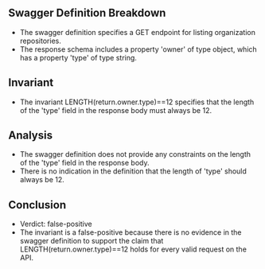 ## Swagger Definition Breakdown
- The swagger definition specifies a GET endpoint for listing organization repositories.
- The response schema includes a property 'owner' of type object, which has a property 'type' of type string.

## Invariant
- The invariant LENGTH(return.owner.type)==12 specifies that the length of the 'type' field in the response body must always be 12.

## Analysis
- The swagger definition does not provide any constraints on the length of the 'type' field in the response body.
- There is no indication in the definition that the length of 'type' should always be 12.

## Conclusion
- Verdict: false-positive
- The invariant is a false-positive because there is no evidence in the swagger definition to support the claim that LENGTH(return.owner.type)==12 holds for every valid request on the API.
